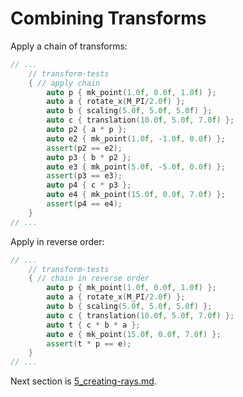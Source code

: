 # Combining Transforms

Apply a chain of transforms:

```c++
// ...
	// transform-tests
	{ // apply chain
		auto p { mk_point(1.0f, 0.0f, 1.0f) };
		auto a { rotate_x(M_PI/2.0f) };
		auto b { scaling(5.0f, 5.0f, 5.0f) };
		auto c { translation(10.0f, 5.0f, 7.0f) };
		auto p2 { a * p };
		auto e2 { mk_point(1.0f, -1.0f, 0.0f) };
		assert(p2 == e2);
		auto p3 { b * p2 };
		auto e3 { mk_point(5.0f, -5.0f, 0.0f) };
		assert(p3 == e3);
		auto p4 { c * p3 };
		auto e4 { mk_point(15.0f, 0.0f, 7.0f) };
		assert(p4 == e4);
	}
// ...
```

Apply in reverse order:

```c++
// ...
	// transform-tests
	{ // chain in reverse order
		auto p { mk_point(1.0f, 0.0f, 1.0f) };
		auto a { rotate_x(M_PI/2.0f) };
		auto b { scaling(5.0f, 5.0f, 5.0f) };
		auto c { translation(10.0f, 5.0f, 7.0f) };
		auto t { c * b * a };
		auto e { mk_point(15.0f, 0.0f, 7.0f) };
		assert(t * p == e);
	}
// ...
```

Next section is [5_creating-rays.md](./5_creating-rays.md).
